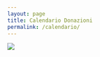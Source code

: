 ```yaml
---
layout: page
title: Calendario Donazioni
permalink: /calendario/
---
```


<div id="container">
<img src="AvisBondeno.github.io/images/calendario donazioni 2018.jpg">
</div>
